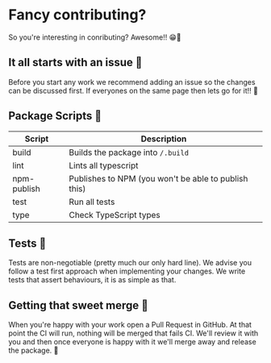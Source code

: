 # Fancy contributing?

So you're interesting in conributing? Awesome!! 😁🎉

## It all starts with an issue 👀

Before you start any work we recommend adding an issue so the changes can be discussed first. If everyones on the same page then lets go for it!! 🤝

## Package Scripts 🤺

| Script      | Description                                          |
| ----------- | ---------------------------------------------------- |
| build       | Builds the package into `/.build`                    |
| lint        | Lints all typescript                                 |
| npm-publish | Publishes to NPM (you won't be able to publish this) |
| test        | Run all tests                                        |
| type        | Check TypeScript types                               |

## Tests 🧪

Tests are non-negotiable (pretty much our only hard line). We advise you follow a test first approach when implementing your changes. We write tests that assert behaviours, it is as simple as that.

## Getting that sweet merge 🤤

When you're happy with your work open a Pull Request in GitHub. At that point the CI will run, nothing will be merged that fails CI. We'll review it with you and then once everyone is happy with it we'll merge away and release the package. 🎉
